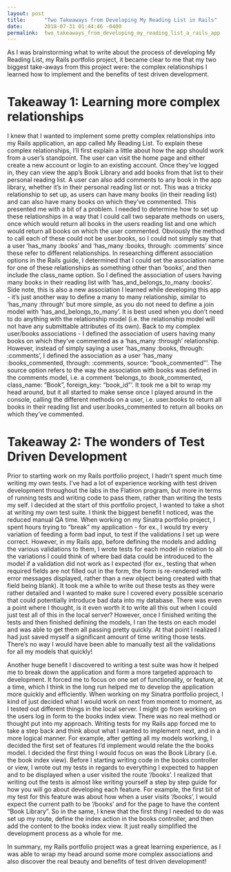 ```yaml
---
layout: post
title:      "Two Takeaways from Developing My Reading List in Rails"
date:       2018-07-31 01:44:46 -0400
permalink:  two_takeaways_from_developing_my_reading_list_a_rails_app
---
```



As I was brainstorming what to write about the process of developing My Reading List, my Rails portfolio project, it became clear to me that my two biggest take-aways from this project were: the complex relationships I learned how to implement and the benefits of test driven development.

# Takeaway 1: Learning more complex relationships

I knew that I wanted to implement some pretty complex relationships into my Rails application, an app called My Reading List. To explain these complex relationships, I’ll first explain a little about how the app should work from a user’s standpoint. The user can visit the home page and either create a new account or login to an existing account. Once they’ve logged in, they can view the app’s Book Library and add books from that list to their personal reading list. A user can also add comments to any book in the app library, whether it’s in their personal reading list or not. This was a tricky relationship to set up, as users can have many books (in their reading list) and can also have many books on which they’ve commented. This presented me with a bit of a problem. I needed to determine how to set up these relationships in a way that I could call two separate methods on users, once which would return all books in the users reading list and one which would return all books on which the user commented. Obviously the method to call each of these could not be user.books, so I could not simply say that a user ‘has_many :books’ and ‘has_many :books, through: :comments’ since these refer to different relationships. In researching different association options in the Rails guide, I determined that I could set the association name for one of these relationships as something other than ‘books’, and then include the class_name option. So I defined the association of users having many books in their reading list with ‘has_and_belongs_to_many :books’. Side note, this is also a new association I learned while developing this app - it’s just another way to define a many to many relationship, similar to ‘has_many :through’ but more simple, as you do not need to define a join model with ‘has_and_belongs_to_many’. It is best used when you don’t need to do anything with the relationship model (i.e. the relationship model will not have any submittable attributes of its own). Back to my complex user/books associations - I defined the association of users having many books on which they’ve commented as a ‘has_many :through’ relationship. However, instead of simply saying a user ‘has_many :books, through: :comments’, I defined the association as a user ‘has_many :books_commented, through: :comments, source: “book_commented”’. The source option refers to the way the association with books was defined in the comments model, i.e. a comment ‘belongs_to :book_commented, class_name: “Book”, foreign_key: “book_id”’. It took me a bit to wrap my head around, but it all started to make sense once I played around in the console, calling the different methods on a user, i.e. user.books to return all books in their reading list and user.books_commented to return all books on which they’ve commented.

# Takeaway 2: The wonders of Test Driven Development

Prior to starting work on my Rails portfolio project, I hadn’t spent much time writing my own tests. I’ve had a lot of experience working with test driven development throughout the labs in the Flatiron program, but more in terms of running tests and writing code to pass them, rather than writing the tests my self. I decided at the start of this portfolio project, I wanted to take a shot at writing my own test suite. I think the biggest benefit I noticed, was the reduced manual QA time. When working on my Sinatra portfolio project, I spent hours trying to “break” my application - for ex., I would try every variation of feeding a form bad input, to test if the validations I set up were correct. However, in my Rails app, before defining the models and adding the various validations to them, I wrote tests for each model in relation to all the variations I could think of where bad data could be introduced to the model if a validation did not work as I expected (for ex., testing that when required fields are not filled out in the form, the form is re-rendered with error messages displayed, rather than a new object being created with that field being blank). It took me a while to write out these tests as they were rather detailed and I wanted to make sure I covered every possible scenario that could potentially introduce bad data into my database. There was even a point where I thought, is it even worth it to write all this out when I could just test all of this in the local server? However, once I finished writing the tests and then finished defining the models, I ran the tests on each model and was able to get them all passing pretty quickly. At that point I realized I had just saved myself a significant amount of time writing those tests. There’s no way I would have been able to manually test all the validations for all my models that quickly!

Another huge benefit I discovered to writing a test suite was how it helped me to break down the application and form a more targeted approach to development. It forced me to focus on one set of functionality, or feature, at a time, which I think in the long run helped me to develop the application more quickly and efficiently. When working on my Sinatra portfolio project, I kind of just decided what I would work on next from moment to moment, as I tested out different things in the local server. I might go from working on the users log in form to the books index view. There was no real method or thought put into my approach. Writing tests for my Rails app forced me to take a step back and think about what I wanted to implement next, and in a more logical manner. For example, after getting all my models working, I decided the first set of features I’d implement would relate the the books model. I decided the first thing I would focus on was the Book Library (i.e. the book index view). Before I starting writing code in the books controller or view, I wrote out my tests in regards to everything I expected to happen and to be displayed when a user visited the route ‘/books’. I realized that writing out the tests is almost like writing yourself a step by step guide for how you will go about developing each feature. For example, the first bit of my test for this feature was about how when a user visits ‘/books’, I would expect the current path to be ‘/books’ and for the page to have the content “Book Library”. So in the same, I knew that the first thing I needed to do was set up my route, define the index action in the books controller, and then add the content to the books index view. It just really simplified the development process as a whole for me.

In summary, my Rails portfolio project was a great learning experience, as I was able to wrap my head around some more complex associations and also discover the real beauty and benefits of test driven development!
